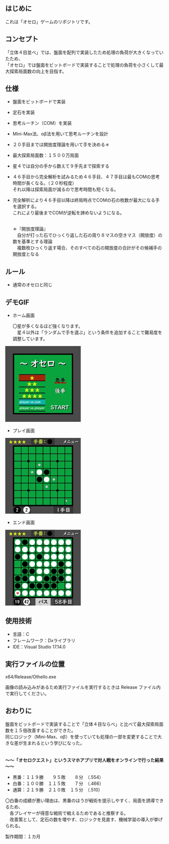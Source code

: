 ﻿## はじめに
これは「オセロ」ゲームのリポジトリです。

## コンセプト
「立体４目並べ」では、盤面を配列で実装したため処理の負荷が大きくなっていたため、  
「オセロ」では盤面をビットボードで実装することで処理の負荷を小さくして最大探索局面数の向上を目指す。

## 仕様
- 盤面をビットボードで実装
- 定石を実装
- 思考ルーチン（COM）を実装
- Mini-Max法、αβ法を用いて思考ルーチンを設計
- ２０手目までは開放度理論を用いて手を決める＊
- 最大探索局面数：１５００万局面
- 星４では自分の手から数えて９手先まで探索する
- ４６手目から完全解析を試みるため４６手目、４７手目は最もCOMの思考時間が長くなる。（２０秒程度）  
  それ以降は探索局面が減るので思考時間も短くなる。
- 完全解析により４６手目以降は終局時点でCOMの石の枚数が最大になる手を選択する。  
  これにより最後までCOMが逆転を諦めないようになる。

  <br>
  ＊『開放度理論』<br>
  　自分が打った石でひっくり返した石の周り８マスの空きマス（開放度）の数を基準とする理論<br>
   　複数枚ひっくり返す場合、そのすべての石の開放度の合計がその候補手の開放度となる
  
## ルール
- 通常のオセロと同じ

## デモGIF
- ホーム画面

  〇星が多くなるほど強くなります。  
  　星４以外は「ランダムで手を選ぶ」という条件を追加することで難易度を調整しています。
  
![ホーム画面 gif](README-resource/Othello-home.gif)

- プレイ画面

![プレイ画面 gif](README-resource/Othello-play.gif)

- エンド画面

![エンド画面 gif](README-resource/Othello-end.gif)

## 使用技術
- 言語：C
- フレームワーク：Dxライブラリ
- IDE：Visual Studio 17.14.0

## 実行ファイルの位置
x64/Release/Othello.exe

画像の読み込みがあるため実行ファイルを実行するときは Release ファイル内で実行してください。

## おわりに
盤面をビットボードで実装することで「立体４目ならべ」と比べて最大探索局面数を１５倍改善することができた。  
同じロジック（Mini-Max、αβ）を使っていても処理の一部を変更することで大きな差が生まれるという学びになった。  
<br><br>
**～～「オセロクエスト」というスマホアプリで対人戦をオンラインで行った結果～～**
- 黒番：１１９勝　　９５敗　　８分　（.554）
- 白番：１００勝　１１５敗　　７分　（.466）
- 通算：２１９勝　２１０敗　１５分　（.510）

〇白番の成績が悪い理由は、黒番のほうが戦術を提示しやすく、局面を誘導できるため、  
  　各プレイヤーが得意な戦術で戦えるためであると推察する。  
  　改善策として、定石の数を増やす、ロジックを見直す、機械学習の導入が挙げられる。

製作期間：１カ月
